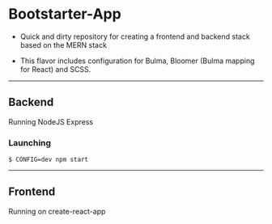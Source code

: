 Bootstarter-App
=====================================

- Quick and dirty repository for creating a frontend and backend stack based on the MERN stack

- This flavor includes configuration for Bulma, Bloomer (Bulma mapping for React) and SCSS.

--------------------------------------


## Backend

Running NodeJS Express 

### Launching 

    $ CONFIG=dev npm start

--------------------------------------

## Frontend

Running on create-react-app
